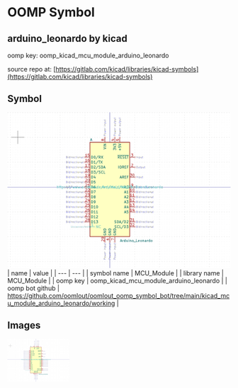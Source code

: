 # OOMP Symbol  
## arduino_leonardo  by kicad  
  
oomp key: oomp_kicad_mcu_module_arduino_leonardo  
  
source repo at: [https://gitlab.com/kicad/libraries/kicad-symbols](https://gitlab.com/kicad/libraries/kicad-symbols)  
## Symbol  
  
[![working.png](working_600.png)](working.png)  
| name | value | 
| --- | --- | 
| symbol name | MCU_Module | 
| library name | MCU_Module | 
| oomp key | oomp_kicad_mcu_module_arduino_leonardo | 
| oomp bot github | https://github.com/oomlout/oomlout_oomp_symbol_bot/tree/main/kicad_mcu_module_arduino_leonardo/working | 
## Images  
  
[![working.png](working_140.png)](working.png)  
